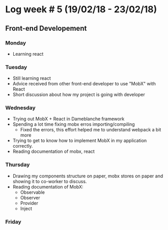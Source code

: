 # Log week # 5 (19/02/18 - 23/02/18)
## Front-end Developement

### Monday
* Learning react

### Tuesday
* Still learning react
* Advice received from other front-end developer to use "MobX" with React
* Short discussion about how my project is going with developer

### Wednesday
* Trying out MobX + React in Dameblanche framework
* Spending a lot time fixing mobx erros importing/compiling
    * Fixed the errors, this effort helped me to understand webpack a bit more
* Trying to get to know how to implement MobX in my application correctly.
* Reading documentation of mobx, react

### Thursday
* Drawing my components structure on paper, mobx stores on paper and showing it to co-worker to discuss.
* Reading documentation of MobX:
    * Observable
    * Observer
    * Provider
    * Inject

### Friday
